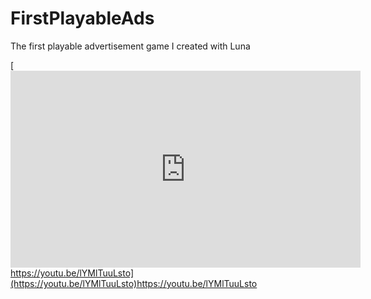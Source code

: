 # FirstPlayableAds
The first playable advertisement game I created with Luna

[[<iframe width="560" height="315" src="https://www.youtube.com/embed/lYMlTuuLsto?si=v7aAzjwQb-F8PDMg" title="YouTube video player" frameborder="0" allow="accelerometer; autoplay; clipboard-write; encrypted-media; gyroscope; picture-in-picture; web-share" allowfullscreen></iframe>](https://youtu.be/lYMlTuuLsto)https://youtu.be/lYMlTuuLsto](https://youtu.be/lYMlTuuLsto)https://youtu.be/lYMlTuuLsto
